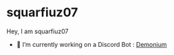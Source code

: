 # squarfiuz07
Hey, I am squarfiuz07
<ul>
  <li> 📝 I’m currently working on a Discord Bot : <a href="https://discord.com/api/oauth2/authorize?client_id=775458564860018739&permissions=-1">Demonium</a></li>
